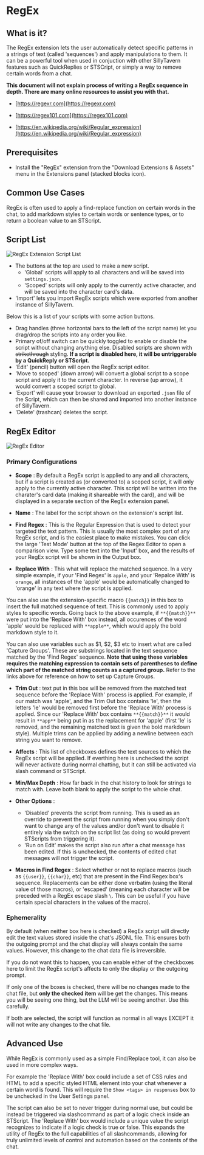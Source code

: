 # RegEx

## What is it?

The RegEx extension lets the user automatically detect specific patterns in a strings of text (called 'sequences') and apply manipulations to them. It can be a powerful tool when used in conjuction with other SillyTavern features such as QuickReplies or STSCript, or simply a way to remove certain words from a chat.

**This document will not explain process of writing a RegEx sequence in depth. There are many online resources to assist you with that.**

- [https://regexr.com](https://regexr.com)

- [https://regex101.com](https://regex101.com)

- [https://en.wikipedia.org/wiki/Regular_expression](https://en.wikipedia.org/wiki/Regular_expression)

## Prerequisites

- Install the "RegEx" extension from the "Download Extensions & Assets" menu in the Extensions panel (stacked blocks icon).

## Common Use Cases

RegEx is often used to apply a find-replace function on certain words in the chat, to add markdown styles to certain words or sentence types, or to return a boolean value to an STScript.

## Script List

![RegEx Extension Script List](/static/extensions/regex-listview.png)

- The buttons at the top are used to make a new script.
  - 'Global' scripts will apply to all characters and will be saved into `settings.json`.
  - 'Scoped' scripts will only apply to the currently active character, and will be saved into the character card's data.
- 'Import' lets you import RegEx scripts which were exported from another instance of SillyTavern.

Below this is a list of your scripts with some action buttons.

- Drag handles (three horizontal bars to the left of the script name) let you drag/drop the scripts into any order you like.
- Primary of/off switch can be quickly toggled to enable or disable the script without changing anything else. Disabled scripts are shown with ~~strikethrough~~ styling. **If a script is disabled here, it will be untriggerable by a QuickReply or STScript.**
- 'Edit' (pencil) button will open the RegEx script editor.
- 'Move to scoped' (down arrow) will convert a global script to a scope script and apply it to the current character. In reverse (up arrow), it would convert a scoped script to global.
- 'Export' will cause your browser to download an exported `.json` file of the Script, which can then be shared and imported into another instance of SillyTavern.
- 'Delete' (trashcan) deletes the script.

## RegEx Editor

![RegEx Editor](/static/extensions/regex-editor.png)

### Primary Configurations

- **Scope** : By default a RegEx script is applied to any and all characters, but if a script is created as (or converted to) a scoped script, it will only apply to the currently active character. This script will be written into the charater's card data (making it shareable with the card), and will be displayed in a separate section of the RegEx extension panel.

- **Name** : The label for the script shown on the extension's script list.

- **Find Regex** : This is the Regular Expression that is used to detect your targeted the text pattern. This is usually the most complex part of any RegEx script, and is the easiest place to make mistakes. You can click the large 'Test Mode' button at the top of the Regex Editor to open a comparison view. Type some text into the 'Input' box, and the results of your RegEx script will be shown in the Output box.

- **Replace With** : This what will replace the matched sequence. In a very simple example, if your 'Find Regex' is `apple`, and your 'Repalce With' is `orange`, all instances of the 'apple' would be automatically changed to 'orange' in any text where the script is applied.

You can also use the extension-specific macro `{{match}}` in this box to insert the full matched sequence of text. This is commonly used to apply styles to specific words. Going back to the above example, if `**{{match}}**` were put into the 'Replace With' box instead, all occurences of the word 'apple' would be replaced with `**apple**`, which would apply the bold markdown style to it.

You can also use variables such as $1, $2, $3 etc to insert what are called 'Capture Groups'. These are substrings located in the text sequence matched by the 'Find Regex' sequence. **Note that using these variables requires the matching expression to contain sets of parentheses to define which part of the matched string counts as a captured group.** Refer to the links above for reference on how to set up Capture Groups.

- **Trim Out** : text put in this box will be removed from the matched text sequence before the 'Replace With' process is applied. For example, if our match was 'apple', and the Trim Out box contains 'le', then the letters 'le' would be removed first before the 'Replace With' process is applied. Since our 'Replace With' box contains `**{{match}}**` it would result in `**app**` being put in as the replacement for 'apple' (first 'le' is removed, and the remaining matched text is given the bold markdown style). Multiple trims can be applied by adding a newline between each string you want to remove.

- **Affects** : This list of checkboxes defines the text sources to which the RegEx script will be applied. If everthing here is unchecked the script will never activate during normal chatting, but it can still be activated via slash command or STScript.

- **Min/Max Depth** : How far back in the chat history to look for strings to match with. Leave both blank to apply the script to the whole chat.

- **Other Options** :
  - 'Disabled' prevents the script from running. This is used as an override to prevent the script from running when you simply don't want to change any of the values and/or don't want to disable it entirely via the switch on the script list (as doing so would prevent STScripts from triggering it).
  - 'Run on Edit' makes the script also run after a chat message has been edited. If this is unchecked, the contents of edited chat messages will not trigger the script.

- **Macros in Find Regex** : Select whether or not to replace macros (such as `{{user}}`, `{{char}}`, etc) that are present in the Find Regex box's sequence. Replacements can be either done verbatim (using the literal value of those macros), or 'escaped' (meaning each character will be preceded with a RegEx escape slash `\`. This can be useful if you have certain special characters in the values of the macro).

### Ephemerality

By default (when neither box here is checked) a RegEx script will directly edit the text values stored inside the chat's JSONL file. This ensures both the outgoing prompt and the chat display will always contain the same values. However, this change to the chat data file is irreversible.

If you do not want this to happen, you can enable either of the checkboxes here to limit the RegEx script's affects to only the display or the outgoing prompt.

If only one of the boxes is checked, there will be no changes made to the chat file, but **only the checked item** will be get the changes. This means you will be seeing one thing, but the LLM will be seeing another. Use this carefully.

If both are selected, the script will function as normal in all ways EXCEPT it will not write any changes to the chat file.

## Advanced Use

While RegEx is commonly used as a simple Find/Replace tool, it can also be used in more complex ways.

For example the 'Replace With' box could include a set of CSS rules and HTML to add a specific styled HTML element into your chat whenever a certain word is found. This will require the `Show <tags> in responses` box to be unchecked in the User Settings panel.

The script can also be set to never trigger during normal use, but could be instead be triggered via slashcommand as part of a logic check inside an STScript. The 'Replace With' box would include a unique value the script recognizes to indicate if a logic check is true or false. This expands the utility of RegEx to the full capabilities of all slashcommands, allowing for truly unlimited levels of control and automation based on the contents of the chat.
